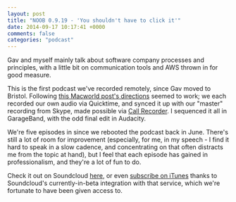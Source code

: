```yaml
---
layout: post
title: "NOOB 0.9.19 - 'You shouldn't have to click it'"
date: 2014-09-17 10:17:41 +0000
comments: false
categories: "podcast"
---
```


Gav and myself mainly talk about software company processes and principles, with a little bit on communication tools and AWS thrown in for good measure.

This is the first podcast we've recorded remotely, since Gav moved to Bristol. Following [this Macworld post's directions](http://www.macworld.com/article/2030512/how-we-produce-our-podcasts.html) seemed to work; we each recorded our own audio via Quicktime, and synced it up with our "master" recording from Skype, made possible via [Call Recorder](http://ecamm.com/mac/callrecorder/). I sequenced it all in GarageBand, with the odd final edit in Audacity.

We're five episodes in since we rebooted the podcast back in June. There's still a lot of room for improvement (especially, for me, in my speech - I find it hard to speak in a slow cadence, and concentrating on that often distracts me from the topic at hand), but I feel that each episode has gained in professionalism, and they're a lot of fun to do.

Check it out on Soundcloud [here](https://soundcloud.com/never-out-of-beta/you-shouldnt-have-to-click-it), or even [subscribe on iTunes](https://itunes.apple.com/gb/podcast/never-out-of-beta/id908946657?mt=2) thanks to Soundcloud's currently-in-beta integration with that service, which we're fortunate to have been given access to.


